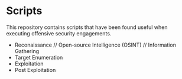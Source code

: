 # Scripts      

This repository contains scripts that have been found useful when executing offensive security engagements.

* Reconaissance // Open-source Intelligence (OSINT) // Information Gathering
* Target Enumeration
* Exploitation
* Post Exploitation
